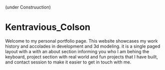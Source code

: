 (under Construuction)


# Kentravious_Colson
Welcome to my personal portfolio page. This website showcases my work history and accolades in development and 3d modeling. 
it is a single paged layout with a with an about section informing you who I am behing the keyboard, project section with real world and fun projects that I have built, and contact session to make it easier to get in touch with me.
